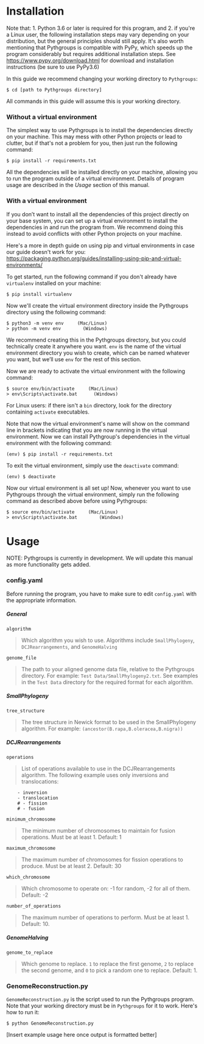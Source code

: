# Installation 

Note that:  1. Python 3.6 or later is required for this program, and 2. if you're a Linux user, the following installation steps may vary depending on your distribution, but the general principles should still apply. It's also worth mentioning that Pythgroups is compatible with PyPy, which speeds up the program considerably but requires additional installation steps. See <https://www.pypy.org/download.html> for download and installation instructions (be sure to use PyPy3.6)

In this guide we recommend changing your working directory to `Pythgroups`:

	$ cd [path to Pythgroups directory]

All commands in this guide will assume this is your working directory.

### Without a virtual environment

The simplest way to use Pythgroups is to install the dependencies directly on your machine. This may mess with other Python projects or lead to clutter, but if that's not a problem for you, then just run the following command:

    $ pip install -r requirements.txt

All the dependencies will be installed directly on your machine, allowing you to run the program outside of a virtual environment. Details of program usage are described in the *Usage* section of this manual.

### With a virtual environment

If you don’t want to install all the dependencies of this project directly on your base system, you can set up a virtual environment to install the dependencies in and run the program from. We recommend doing this instead to avoid conflicts with other Python projects on your machine. 

Here's a more in depth guide on using pip and virtual environments in case our guide doesn't work for you: <https://packaging.python.org/guides/installing-using-pip-and-virtual-environments/>

To get started, run the following command if you don't already have `virtualenv` installed on your machine:

    $ pip install virtualenv

Now we'll create the virtual environment directory inside the Pythgroups directory using the following command:

    $ python3 -m venv env     (Mac/Linux)
    > python -m venv env        (Windows)

We recommend creating this in the Pythgroups directory, but you could technically create it anywhere you want. `env` is the name of the virtual environment directory you wish to create, which can be named whatever you want, but we’ll use `env` for the rest of this section.

Now we are ready to activate the virtual environment with the following command:

    $ source env/bin/activate     (Mac/Linux)
    > env\Scripts\activate.bat      (Windows) 

For Linux users: if there isn't a `bin` directory, look for the directory containing `activate` executables.

Note that now the virtual environment's name will show on the command line in brackets indicating that you are now running in the virtual environment. Now we can install Pythgroup's dependencies in the virtual environment with the following command:

    (env) $ pip install -r requirements.txt

To exit the virtual environment, simply use the `deactivate` command:
    
    (env) $ deactivate

Now our virtual environment is all set up! Now, whenever you want to use Pythgroups through the virtual environment, simply run the following command as described above before using Pythgroups:

    $ source env/bin/activate     (Mac/Linux)
    > env\Scripts\activate.bat        (Windows)


# Usage

NOTE: Pythgroups is currently in development. We will update this manual as more functionality gets added.

### config.yaml

Before running the program, you have to make sure to edit `config.yaml` with the appropriate information. 

##### General
`algorithm` 
> Which algorithm you wish to use. Algorithms include `SmallPhylogeny`, `DCJRearrangements`, and `GenomeHalving`

`genome_file` 
> The path to your aligned genome data file, relative to the Pythgroups directory. For example: `Test Data/SmallPhylogeny2.txt`. See examples in the `Test Data` directory for the required format for each algorithm.

##### SmallPhylogeny
`tree_structure` 
> The tree structure in Newick format to be used in the SmallPhylogeny algorithm. For example: `(ancestor(B.rapa,B.oleracea,B.nigra))`

##### DCJRearrangements
`operations`  
> List of operations available to use in the DCJRearrangements algorithm. The following example uses only inversions and translocations: 
```
	- inversion
	- translocation
	# - fission
    # - fusion
```
`minimum_chromosome`  
> The minimum number of chromosomes to maintain for fusion operations. Must be at least 1. Default: 1

`maximum_chromosome`  
> The maximum number of chromosomes for fission operations to produce. Must be at least 2. Default: 30

`which_chromosome`
> Which chromosome to operate on: -1 for random, -2 for all of them. Default: -2

`number_of_operations`  
> The maximum number of operations to perform. Must be at least 1. Default: 10.

##### GenomeHalving
`genome_to_replace`  
> Which genome to replace. `1` to replace the first genome, `2` to replace the second genome, and `0` to pick a random one to replace. Default: 1.

### GenomeReconstruction.py

`GenomeReconstruction.py` is the script used to run the Pythgroups program. Note that your working directory must be in `Pythgroups` for it to work. Here's how to run it:

    $ python GenomeReconstruction.py

[Insert example usage here once output is formatted better]




